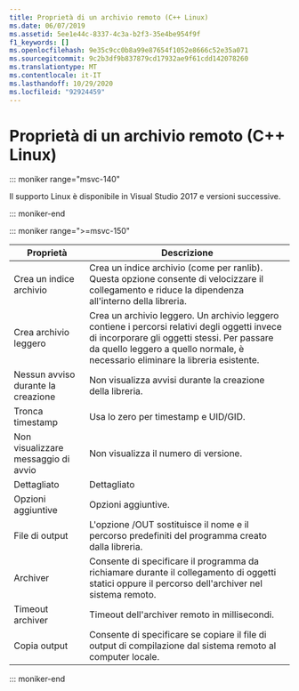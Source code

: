 ```yaml
---
title: Proprietà di un archivio remoto (C++ Linux)
ms.date: 06/07/2019
ms.assetid: 5ee1e44c-8337-4c3a-b2f3-35e4be954f9f
f1_keywords: []
ms.openlocfilehash: 9e35c9cc0b8a99e87654f1052e8666c52e35a071
ms.sourcegitcommit: 9c2b3df9b837879cd17932ae9f61cdd142078260
ms.translationtype: MT
ms.contentlocale: it-IT
ms.lasthandoff: 10/29/2020
ms.locfileid: "92924459"
---
```

# <a name="remote-archive-properties-c-linux"></a>Proprietà di un archivio remoto (C++ Linux)

::: moniker range="msvc-140"

Il supporto Linux è disponibile in Visual Studio 2017 e versioni successive.

::: moniker-end

::: moniker range=">=msvc-150"

| Proprietà | Descrizione |
|--|--|
| Crea un indice archivio | Crea un indice archivio (come per ranlib). Questa opzione consente di velocizzare il collegamento e riduce la dipendenza all'interno della libreria. |
| Crea archivio leggero | Crea un archivio leggero.  Un archivio leggero contiene i percorsi relativi degli oggetti invece di incorporare gli oggetti stessi.  Per passare da quello leggero a quello normale, è necessario eliminare la libreria esistente. |
| Nessun avviso durante la creazione | Non visualizza avvisi durante la creazione della libreria. |
| Tronca timestamp | Usa lo zero per timestamp e UID/GID. |
| Non visualizzare messaggio di avvio | Non visualizza il numero di versione. |
| Dettagliato | Dettagliato |
| Opzioni aggiuntive | Opzioni aggiuntive. |
| File di output | L'opzione /OUT sostituisce il nome e il percorso predefiniti del programma creato dalla libreria. |
| Archiver | Consente di specificare il programma da richiamare durante il collegamento di oggetti statici oppure il percorso dell'archiver nel sistema remoto. |
| Timeout archiver | Timeout dell'archiver remoto in millisecondi. |
| Copia output | Consente di specificare se copiare il file di output di compilazione dal sistema remoto al computer locale. |

::: moniker-end
